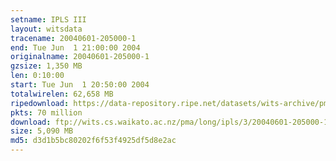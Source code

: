 ```yaml
---
setname: IPLS III
layout: witsdata
tracename: 20040601-205000-1
end: Tue Jun  1 21:00:00 2004
originalname: 20040601-205000-1
gzsize: 1,350 MB
len: 0:10:00
start: Tue Jun  1 20:50:00 2004
totalwirelen: 62,658 MB
ripedownload: https://data-repository.ripe.net/datasets/wits-archive/pma/long/ipls/3/20040601-205000-1.gz
pkts: 70 million
download: ftp://wits.cs.waikato.ac.nz/pma/long/ipls/3/20040601-205000-1.gz
size: 5,090 MB
md5: d3d1b5bc80202f6f53f4925df5d8e2ac
---
```

